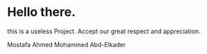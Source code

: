 # Hello there.
this is a useless Project.
Accept our great respect and appreciation.

Mostafa Ahmed Mohammed Abd-Elkader
